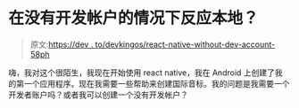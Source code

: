 # 在没有开发帐户的情况下反应本地？

> 原文:[https://dev . to/devkingos/react-native-without-dev-account-58ph](https://dev.to/devkingos/react-native-without-dev-account-58ph)

嗨，我对这个很陌生，我现在开始使用 react native，我在 Android 上创建了我的第一个应用程序。现在我需要一些帮助来创建国际音标。我的问题是我需要一个开发者账户吗？或者我可以创建一个没有开发帐户？